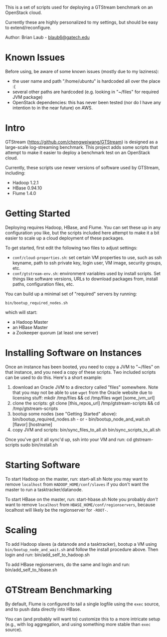 This is a set of scripts used for deploying a GTStream benchmark on an OpenStack cloud.

Currently these are highly personalized to my settings, but should be easy to extend/reconfigure.

Author: Brian Laub - blaub6@gatech.edu

Known Issues
============
Before using, be aware of some known issues (mostly due to my laziness):
 - the user name and path "/home/ubuntu" is hardcoded all over the place :(
 - several other paths are hardcoded (e.g. looking in "~/files" for required JVM package)
 - OpenStack dependencies: this has never been tested (nor do I have any intention to in 
   the near future) on AWS.

Intro
=====
GTStream (https://github.com/chengweiwang/GTStream) is designed as a large-scale log-streaming
benchmark. This project adds some scripts that attempt to make it easier to deploy a benchmark
test on an OpenStack cloud.

Currently, these scripts use newer versions of software used by GTStream, including:
 - Hadoop 1.2.1
 - HBase 0.94.10
 - Flume 1.4.0

Getting Started
===============
Deploying requires Hadoop, HBase, and Flume. You can set these up in any configuration you
like, but the scripts included here attempt to make it a bit easier to scale up a cloud
deployment of these packages.

To get started, first edit the following two files to adjust settings:
 - `conf/cloud-properties.sh`: set certain VM properties to use, such as ssh keyname, path
   to ssh private key, login user, VM image, security groups, etc.
 - `conf/gtstream-env.sh`: environment variables used by install scripts. Set things like
   software versions, URLs to download packages from, install paths, configuration files, etc.

You can build up a minimal set of "required" servers by running:

    bin/bootup_required_nodes.sh

which will start:
 - a Hadoop Master
 - an HBase Master
 - a Zookeeper quorum (at least one server)

Installing Software on Instances
================================
Once an instance has been booted, you need to copy a JVM to "~/files" on that instance,
and you need a copy of these scripts. Two included scripts can be used to do this.
Here's a short example:
 1. download an Oracle JVM to a directory called "files" somewhere. Note that you may not
    be able to use `wget` from the Oracle website due to licensing stuff:
        mkdir /tmp/files && cd /tmp/files
        wget [some_jvm_url]
 2. clone the scripts:
        git clone [this_repos_url] /tmp/gtstream-scripts && cd /tmp/gtstream-scripts
 3. bootup some nodes (see "Getting Started" above):
        bin/bootup_required_nodes.sh
        - or -
        bin/bootup_node_and_wait.sh [flavor] [hostname]
 4. copy JVM and scripts:
        bin/sync_files_to_all.sh
        bin/sync_scripts_to_all.sh
        
Once you've got it all sync'd up, ssh into your VM and run:
    cd gtstream-scripts
    sudo bin/install.sh

Starting Software
=================
To start Hadoop on the master, run:
    start-all.sh
Note you may want to remove `localhost` from `HADOOP_HOME/conf/slaves` if you don't want the
master to run a tasktracker/datanode.

To start HBase on the master, run:
    start-hbase.sh
Note you probably *don't* want to remove `localhost` from `HBASE_HOME/conf/regionservers`, because
localhost will likely be the regionserver for `-ROOT-`.

Scaling
=======
To add Hadoop slaves (a datanode and a tasktracker), bootup a VM using `bin/bootup_node_and_wait.sh`
and follow the install procedure above. Then login and run:
    bin/add_self_to_hadoop.sh

To add HBase regionservers, do the same and login and run:
    bin/add_self_to_hbase.sh

GTStream Benchmarking
=====================
By default, Flume is configured to tail a single logfile using the `exec` source, and to push
data directly into HBase.

You can (and probably will want to) customize this to a more intricate setup (e.g., with log
aggregation, and using something more stable than `exec` source).

